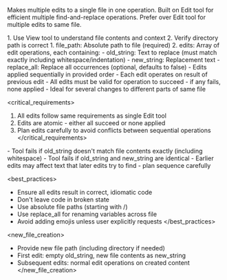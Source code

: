 Makes multiple edits to a single file in one operation. Built on Edit tool for efficient multiple find-and-replace operations. Prefer over Edit tool for multiple edits to same file.

<prerequisites>
1. Use View tool to understand file contents and context
2. Verify directory path is correct
</prerequisites>

<parameters>
1. file_path: Absolute path to file (required)
2. edits: Array of edit operations, each containing:
   - old_string: Text to replace (must match exactly including whitespace/indentation)
   - new_string: Replacement text
   - replace_all: Replace all occurrences (optional, defaults to false)
</parameters>

<operation>
- Edits applied sequentially in provided order
- Each edit operates on result of previous edit
- All edits must be valid for operation to succeed - if any fails, none applied
- Ideal for several changes to different parts of same file
</operation>

<critical_requirements>
1. All edits follow same requirements as single Edit tool
2. Edits are atomic - either all succeed or none applied
3. Plan edits carefully to avoid conflicts between sequential operations
</critical_requirements>

<warnings>
- Tool fails if old_string doesn't match file contents exactly (including whitespace)
- Tool fails if old_string and new_string are identical
- Earlier edits may affect text that later edits try to find - plan sequence carefully
</warnings>

<best_practices>
- Ensure all edits result in correct, idiomatic code
- Don't leave code in broken state
- Use absolute file paths (starting with /)
- Use replace_all for renaming variables across file
- Avoid adding emojis unless user explicitly requests
</best_practices>

<new_file_creation>
- Provide new file path (including directory if needed)
- First edit: empty old_string, new file contents as new_string
- Subsequent edits: normal edit operations on created content
</new_file_creation>
